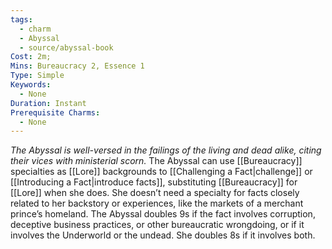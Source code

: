 ```yaml
---
tags:
  - charm
  - Abyssal
  - source/abyssal-book
Cost: 2m; 
Mins: Bureaucracy 2, Essence 1
Type: Simple
Keywords:
  - None
Duration: Instant
Prerequisite Charms:
  - None
---
```

*The Abyssal is well-versed in the failings of the living and dead alike, citing their vices with ministerial scorn.*
The Abyssal can use [[Bureaucracy]] specialties as [[Lore]] backgrounds to [[Challenging a Fact|challenge]] or [[Introducing a Fact|introduce facts]], substituting [[Bureaucracy]] for [[Lore]] when she does. She doesn’t need a specialty for facts closely related to her backstory or experiences, like the markets of a merchant prince’s homeland.
The Abyssal doubles 9s if the fact involves corruption, deceptive business practices, or other bureaucratic wrongdoing, or if it involves the Underworld or the undead. She doubles 8s if it involves both.